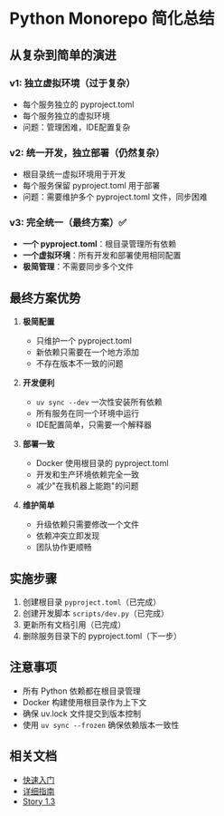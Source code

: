 # Python Monorepo 简化总结

## 从复杂到简单的演进

### v1: 独立虚拟环境（过于复杂）
- 每个服务独立的 pyproject.toml
- 每个服务独立的虚拟环境
- 问题：管理困难，IDE配置复杂

### v2: 统一开发，独立部署（仍然复杂）
- 根目录统一虚拟环境用于开发
- 每个服务保留 pyproject.toml 用于部署
- 问题：需要维护多个 pyproject.toml 文件，同步困难

### v3: 完全统一（最终方案）✅
- **一个 pyproject.toml**：根目录管理所有依赖
- **一个虚拟环境**：所有开发和部署使用相同配置
- **极简管理**：不需要同步多个文件

## 最终方案优势

1. **极简配置**
   - 只维护一个 pyproject.toml
   - 新依赖只需要在一个地方添加
   - 不存在版本不一致的问题

2. **开发便利**
   - `uv sync --dev` 一次性安装所有依赖
   - 所有服务在同一个环境中运行
   - IDE配置简单，只需要一个解释器

3. **部署一致**
   - Docker 使用根目录的 pyproject.toml
   - 开发和生产环境依赖完全一致
   - 减少"在我机器上能跑"的问题

4. **维护简单**
   - 升级依赖只需要修改一个文件
   - 依赖冲突立即发现
   - 团队协作更顺畅

## 实施步骤

1. 创建根目录 `pyproject.toml`（已完成）
2. 创建开发脚本 `scripts/dev.py`（已完成）
3. 更新所有文档引用（已完成）
4. 删除服务目录下的 pyproject.toml（下一步）

## 注意事项

- 所有 Python 依赖都在根目录管理
- Docker 构建使用根目录作为上下文
- 确保 uv.lock 文件提交到版本控制
- 使用 `uv sync --frozen` 确保依赖版本一致性

## 相关文档

- [快速入门](python-dev-quickstart.md)
- [详细指南](python-monorepo-setup-v3.md)
- [Story 1.3](../stories/1.3.story.md)